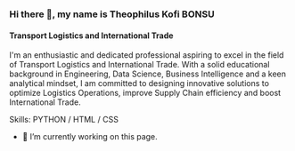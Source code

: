 ### Hi there 👋, my name is Theophilus Kofi BONSU
#### Transport Logistics and International Trade
I'm an enthusiastic and dedicated professional aspiring to excel in the field of Transport Logistics and International Trade. With a solid educational background in Engineering, Data Science, Business Intelligence and a keen analytical mindset, I am committed to designing innovative solutions to optimize Logistics Operations, improve Supply Chain efficiency and boost International Trade.

Skills: PYTHON / HTML / CSS

- 🔭 I’m currently working on this page. 









